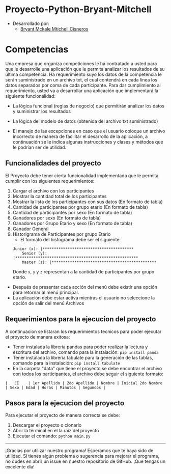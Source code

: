 # Proyecto-Python-Bryant-Mitchell
- Desarrollado por:
	- [Bryant Mckale Mtichell Cisneros](https://github.com/bratik121)
# Competencias
Una empresa que organiza competiciones le ha contratado a usted para que le desarrolle una
aplicación que le permita analizar los resultados de su última competencia. Ha requerimiento suyo
los datos de la competencia le serán suministrado en un archivo txt, el cual contendrá en cada línea
los datos separados por coma de cada participante.
Para dar cumplimiento al requerimiento, usted va a desarrollar una aplicación que implementará la
siguiente funcionalidad:

- La lógica funcional (reglas de negocio) que permitirán analizar los datos y suministrar los
  resultados
  
- La lógica del modelo de datos (obtenida del archivo txt suministrado)
- El manejo de las excepciones en caso que el usuario coloque un archivo incorrecto de manera de facilitar el desarrollo de la aplicación, a continuación se le indica algunas instrucciones y clases y métodos que le podrían ser de utilidad.

## Funcionalidades del proyecto
El Proyecto debe tener cierta funcionalidad implementada que le permita cumplir con los siguientes requerimientos:
1. Cargar el archivo con los participantes
2. Mostrar la cantidad total de los participantes
3.  Mostrar la lista de los participantes con sus datos (En formato de tabla)
4. Cantidad de participantes por grupo etario (En formato de tabla)
5. Cantidad de participantes por sexo (En formato de tabla)
6. Ganadores por sexo (En formato de tabla)
7. Ganadores por Grupo Etario y sexo (En formato de tabla)
8. Ganador General
9. Historigrama de Participantes por grupo Etario
	- El formato del histograma debe ser el siguiente:
	```
	Junior (x): |****************************************
    	Senior (y): |******************************************************
    	Master (z): |**********************************************
	```	
    Donde `x`, `y` y `z` representan a la cantidad de participantes por grupo etario.

-   Después de presentar cada acción del menú debe existir una opción para retornar al menú principal.
-   La aplicación debe estar activa mientras el usuario no seleccione la opción de salir del menú Archivos
## Requerimientos para la ejecucion del proyecto
A continuacion se listaran los requerimientos tecnicos para poder ejecutar el proyecto de manera exitosa:
- Tener instalada la librería pandas para poder realizar la lectura y escritura del archivo, comando para la instalación:
```pip install panda```
- Tener instalada la librería tabulate para la generación de las tablas, comando para la instalación:
```pip install tabulate```
- En la carpeta "data" que tiene el proyecto se debe encontrar el archivo con todos los participantes, el archivo debe seguir el siguiente formato: 
```
|   CI    | 1er Apellido | 2do Apellido | Nombre | Inicial 2do Nombre | Sexo | Edad | Horas | Minutos | Segundos |
```
## Pasos para la ejecucion del proyecto
Para ejecutar el proyecto de manera correcta se debe:
1. Descargar el proyecto o clonarlo
2. Abrir la terminal en el la raiz del proyecto
3. Ejecutar el comando:
	```python main.py```
----
¡Gracias por utilizar nuestro programa! Esperamos que te haya sido de utilidad. Si tienes algún problema o sugerencia para mejorar el programa, no dudes en abrir un issue en nuestro repositorio de GitHub. ¡Que tengas un excelente día!
